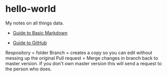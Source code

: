 # hello-world

My notes on all things data. 


- [Guide to Basic Markdown](https://github.com/dinkwiz/hello-world/blob/master/Markdown.md)

- [Guide to GitHub]()

Respository = folder
Branch = creates a copy so you can edit without messing up the original
Pull request = Merge changes in branch back to master version. If you don't own master version this will send a request to the person who does.
